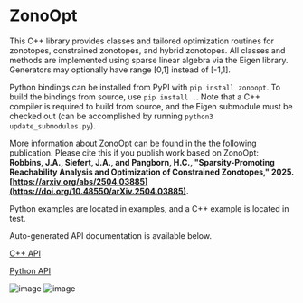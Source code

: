 # ZonoOpt

This C++ library provides classes and tailored optimization routines for zonotopes, constrained zonotopes, and hybrid zonotopes. All classes and methods are implemented using sparse linear algebra via the Eigen library. Generators may optionally have range [0,1] instead of [-1,1]. 

Python bindings can be installed from PyPI with `pip install zonoopt`. To build the bindings from source, use `pip install .`. Note that a C++ compiler is required to build from source, and the Eigen submodule must be checked out (can be accomplished by running `python3 update_submodules.py`).

More information about ZonoOpt can be found in the the following publication. Please cite this if you publish work based on ZonoOpt: 
**Robbins, J.A., Siefert, J.A., and Pangborn, H.C., "Sparsity-Promoting Reachability Analysis and Optimization of Constrained Zonotopes," 2025. [https://arxiv.org/abs/2504.03885](https://doi.org/10.48550/arXiv.2504.03885).**

Python examples are located in examples, and a C++ example is located in test.

Auto-generated API documentation is available below.

[C++ API](https://psu-PAC-Lab.github.io/ZonoOpt_eigen_3_4/C++/html/index.html)

[Python API](https://psu-PAC-Lab.github.io/ZonoOpt_eigen_3_4/python/build/html/index.html)

![image](images/mhe-traj.svg)
![image](images/reachability-traj.svg)
